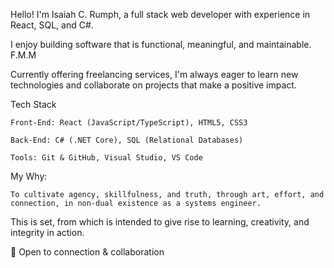 Hello! I'm Isaiah C. Rumph, a full stack web developer with experience in React, SQL, and C#. 

I enjoy building software that is functional, meaningful, and maintainable. 
F.M.M

Currently offering freelancing services, I'm always eager to learn new technologies and collaborate on projects that make a positive impact.

Tech Stack

    Front-End: React (JavaScript/TypeScript), HTML5, CSS3

    Back-End: C# (.NET Core), SQL (Relational Databases)

    Tools: Git & GitHub, Visual Studio, VS Code

My Why:

    To cultivate agency, skillfulness, and truth, through art, effort, and connection, in non-dual existence as a systems engineer. 

This is set, from which is intended to give rise to learning, creativity, and integrity in action.

💬 Open to connection & collaboration
<!--

Hi I'm Craig hi

I'm a Full Stack Software Engineer primarily focused on front end development (React, Angular, TypeScript and JavaScript (ES6+), along with REST API and backend development experience (Node.js, Express.js, GraphQL, MongoDB, SQL Server).

I spend most of my work hours building applications using the latest front end tools while adhering to industry best practices and recommended coding standards.
Top Technologies

React Badge Angular Badge Typescript Badge Javascript Badge Nodejs Badge

📫 Reach out to me: craiglrumph@gmail.com  Linkedin Badge

    💻 Most used line of code npx react-create-app ."
    🤔 I’m always looking to work on new and exciting projects
    ⚡ Fun fact: I go to the GYM 4 days a week.

Web Site / Contact Information

    🔗 My Web Site
    📎 My Resume
    📧 craiglrumph@gmail.com


**isaiahcrumph/isaiahcrumph** is a ✨ _special_ ✨ repository because its `README.md` (this file) appears on your GitHub profile.

Here are some ideas to get you started:

- 🔭 I’m currently working on ...
- 🌱 I’m currently learning ...
- 👯 I’m looking to collaborate on ...
- 🤔 I’m looking for help with ...
- 💬 Ask me about ...
- 📫 How to reach me: ...
- 😄 Pronouns: ...
- ⚡ Fun fact: ...
-->
